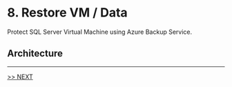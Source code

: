 # 8. Restore VM / Data

Protect SQL Server Virtual Machine using Azure Backup Service.

## Architecture

---

[>> NEXT](https://github.com/xlegend1024/az-secu-wrkshp/tree/master/9.RemoveResources/Readme.md)
